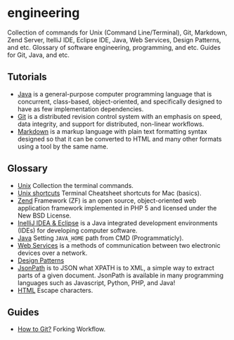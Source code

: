 engineering
===========

Collection of commands for Unix (Command Line/Terminal), Git, Markdown, Zend Server, ItelliJ IDE, Eclipse IDE, Java, Web Services, Design Patterns, and etc. Glossary of software engineering, programming, and etc. Guides for Git, Java, and etc. 

Tutorials
---------

- [Java](https://github.com/valerysamovich/engineering/blob/master/docs/java-tutorial.md) is a general-purpose computer programming language that is concurrent, class-based, object-oriented, and specifically designed to have as few implementation dependencies.
- [Git](https://github.com/valerysamovich/engineering/blob/master/docs/git.md) is a distributed revision control system with an emphasis on speed, data integrity, and support for distributed, non-linear workflows.
- [Markdown](https://github.com/valerysamovich/engineering/blob/master/docs/markdown.md) is a markup language with plain text formatting syntax designed so that it can be converted to HTML and many other formats using a tool by the same name.

Glossary
--------

- [Unix](https://github.com/valerysamovich/engineering/blob/master/docs/unix.md) Collection the terminal commands.
- [Unix shortcuts](https://github.com/0nn0/terminal-mac-cheatsheet/wiki/Terminal-Cheatsheet-for-Mac-(-basics-)) Terminal Cheatsheet shortcuts for Mac (basics).
- [Zend](https://github.com/valerysamovich/engineering/blob/master/docs/zend.md) Framework (ZF) is an open source, object-oriented web application framework implemented in PHP 5 and licensed under the New BSD License.
- [InelliJ IDEA & Eclipse](https://github.com/valerysamovich/engineering/blob/master/docs/eclipse.md)  is a Java integrated development environments (IDEs) for developing computer software.
- [Java](https://github.com/valerysamovich/engineering/blob/master/docs/java.md) Setting `JAVA_HOME` path from CMD (Programmaticly).
- [Web Services](https://github.com/valerysamovich/engineering/blob/master/docs/web-services.md) is a methods of communication between two electronic devices over a network.
- [Design Patterns](https://github.com/valerysamovich/engineering/blob/master/docs/design-patterns.md)
- [JsonPath](https://github.com/valerysamovich/engineering/blob/master/docs/jsonpath.md) is to JSON what XPATH is to XML, a simple way to extract parts of a given document. JsonPath is available in many programming languages such as Javascript, Python, PHP, and Java!
- [HTML](http://dev.w3.org/html5/html-author/charref) Escape characters.

Guides
------

- [How to Git?](https://github.com/valerysamovich/engineering/blob/master/docs/how-to-git.md) Forking Workflow.
